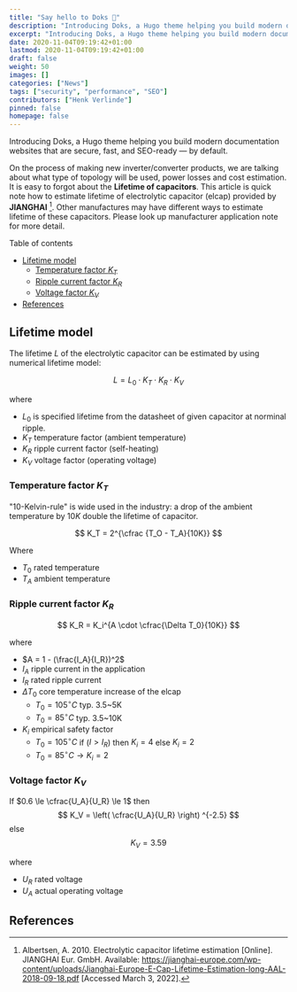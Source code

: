 ```yaml
---
title: "Say hello to Doks 👋"
description: "Introducing Doks, a Hugo theme helping you build modern documentation websites that are secure, fast, and SEO-ready — by default."
excerpt: "Introducing Doks, a Hugo theme helping you build modern documentation websites that are secure, fast, and SEO-ready — by default."
date: 2020-11-04T09:19:42+01:00
lastmod: 2020-11-04T09:19:42+01:00
draft: false
weight: 50
images: []
categories: ["News"]
tags: ["security", "performance", "SEO"]
contributors: ["Henk Verlinde"]
pinned: false
homepage: false
---
```


Introducing Doks, a Hugo theme helping you build modern documentation websites that are secure, fast, and SEO-ready — by default.

On the process of making new inverter/converter products, we are talking about what type of topology will be used, power losses and cost estimation. It is easy to forgot about the **Lifetime of capacitors**. This article is quick note how to estimate lifetime of electrolytic capacitor (elcap) provided by **JIANGHAI** [^fn1]. Other manufactures may have different ways to estimate lifetime of these capacitors. Please look up manufacturer application note for more detail.

Table of contents

- [Lifetime model](#lifetime-model)
  - [Temperature factor $K_T$](#temperature-factor-k_t)
  - [Ripple current factor $K_R$](#ripple-current-factor-k_r)
  - [Voltage factor $K_V$](#voltage-factor-k_v)
- [References](#references)

## Lifetime model

The lifetime $L$ of the electrolytic capacitor can be estimated by using numerical lifetime model:

$$
L = L_0 \cdot K_T \cdot K_R \cdot K_V
$$

where

- $L_0$ is specified lifetime from the datasheet of given capacitor at norminal ripple.
- $K_T$ temperature factor (ambient temperature)
- $K_R$ ripple current factor (self-heating)
- $K_V$ voltage factor (operating voltage)

### Temperature factor $K_T$

"10-Kelvin-rule" is wide used in the industry: a drop of the ambient temperature by $10K$ double the lifetime of capacitor.

$$
K_T = 2^{\cfrac {T_O - T_A}{10K}}
$$

Where

- $T_0$ rated temperature
- $T_A$ ambient temperature

### Ripple current factor $K_R$

$$
K_R = K_i^{A \cdot \cfrac{\Delta T_0}{10K}}
$$

where

- $A = 1 - (\frac{I_A}{I_R})^2$
- $I_A$ ripple current in the application
- $I_R$ rated ripple current
- $\Delta T_0$ core temperature increase of the elcap
  - $T_0=105 ^{\circ}C$ typ. 3.5~5K
  - $T_0 = 85 ^\circ C$ typ. 3.5~10K
- $K_i$ empirical safety factor
  - $T_0=105 ^{\circ}C$ if ($I>I_R$) then $K_i = 4$ else $K_i = 2$
  - $T_0 = 85 ^\circ C \rightarrow K_i = 2$

### Voltage factor $K_V$

If $0.6 \le \cfrac{U_A}{U_R} \le 1$ then
$$
K_V = \left( \cfrac{U_A}{U_R} \right) ^{-2.5}
$$
else
$$
K_V = 3.59
$$

where

- $U_R$ rated voltage
- $U_A$ actual operating voltage

## References

[^fn1]: Albertsen, A. 2010. Electrolytic capacitor lifetime estimation [Online]. JIANGHAI Eur. GmbH. Available: https://jianghai-europe.com/wp-content/uploads/Jianghai-Europe-E-Cap-Lifetime-Estimation-long-AAL-2018-09-18.pdf [Accessed March 3, 2022].
